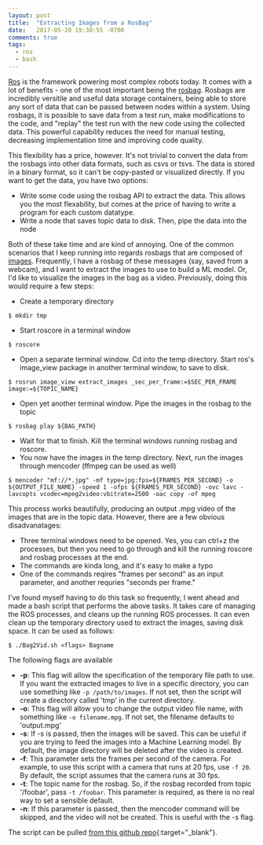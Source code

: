 ```yaml
---
layout: post
title:  "Extracting Images from a RosBag"
date:   2017-05-20 19:30:55 -0700
comments: true
tags:
  - ros
  - bash
---
```


[Ros](http://www.ros.org/) is the framework powering most complex robots today. It comes with a lot of benefits - one of the most important being the [rosbag](http://wiki.ros.org/rosbag). Rosbags are incredibly versitile and useful data storage containers, being able to store any sort of data that can be passed between nodes within a system. Using rosbags, it is possible to save data from a test run, make modifications to the code, and "replay" the test run with the new code using the collected data. This powerful capability reduces the need for manual testing, decreasing implementation time and improving code quality. 

This flexibility has a price, however. It's not trivial to convert the data from the rosbags into other data formats, such as csvs or tsvs. The data is stored in a binary format, so it can't be copy-pasted or visualized directly. If you want to get the data, you have two options:

* Write some code using the rosbag API to extract the data. This allows you the most flexability, but comes at the price of having to write a program for each custom datatype. 
* Write a node that saves topic data to disk. Then, pipe the data into the node

Both of these take time and are kind of annoying. One of the common scenarios that I keep running into regards rosbags that are composed of [images](http://docs.ros.org/api/sensor_msgs/html/msg/Image.html). Frequently, I have a rosbag of these messages (say, saved from a webcam), and I want to extract the images to use to build a ML model. Or, I'd like to visualize the images in the bag as a video. Previously, doing this would require a few steps:

* Create a temporary directory
```
$ mkdir tmp
```
* Start roscore in a terminal window 
```
$ roscore
```

* Open a separate terminal window. Cd into the temp directory. Start ros's image_view package in another terminal window, to save to disk. 
```
$ rosrun image_view extract_images _sec_per_frame:=$SEC_PER_FRAME image:=${TOPIC_NAME}
```

* Open yet another terminal window. Pipe the images in the rosbag to the topic
```
$ rosbag play ${BAG_PATH}
```

* Wait for that to finish. Kill the terminal windows running rosbag and roscore. 
* You now have the images in the temp directory. Next, run the images through mencoder (ffmpeg can be used as well)
```
$ mencoder "mf://*.jpg" -mf type=jpg:fps=${FRAMES_PER_SECOND} -o ${OUTPUT_FILE_NAME} -speed 1 -ofps ${FRAMES_PER_SECOND} -ovc lavc -lavcopts vcodec=mpeg2video:vbitrate=2500 -oac copy -of mpeg
```

This process works beautifully, producing an output .mpg video of the images that are in the topic data. However, there are a few obvious disadvanatages:

* Three terminal windows need to be opened. Yes, you can ctrl+z the processes, but then you need to go through and kill the running roscore and rosbag processes at the end.
* The commands are kinda long, and it's easy to make a typo
* One of the commands reqires "frames per second" as an input parameter, and another requries "seconds per frame." 

I've found myself having to do this task so frequently, I went ahead and made a bash script that performs the above tasks. It takes care of managing the ROS processes, and cleans up the running ROS processes. It can even clean up the temporary directory used to extract the images, saving disk space. It can be used as follows:
```
$ ./Bag2Vid.sh <flags> Bagname
```

The following flags are available
* **-p**: This flag will allow the specification of the temporary file path to use. If you want the extracted images to live in a specific directory, you can use something like `-p /path/to/images`. If not set, then the script will create a directory called 'tmp' in the current directory.
* **-o**: This flag will allow you to change the output video file name, with something like `-o filename.mpg`. If not set, the filename defaults to 'output.mpg'
* **-s**: If -s is passed, then the images will be saved. This can be useful if you are trying to feed the images into a Machine Learning model. By default, the image directory will be deleted after the video is created.
* **-f**: This parameter sets the frames per second of the camera. For example, to use this script with a camera that runs at 20 fps, use `-f 20`. By default, the script assumes that the camera runs at 30 fps.
* **-t**: The topic name for the rosbag. So, if the rosbag recorded from topic '/foobar', pass `-t /foobar`. This parameter is required, as there is no real way to set a sensible default.
* **-n**: If this parameter is passed, then the mencoder command will be skipped, and the video will not be created. This is useful with the -s flag.

The script can be pulled [from this github repo](https://github.com/mitchellspryn/useful-ros-scripts){:target="_blank"}.
